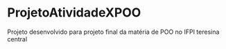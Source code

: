 # ProjetoAtividadeXPOO
Projeto desenvolvido para projeto final da matéria de POO no IFPI teresina central
